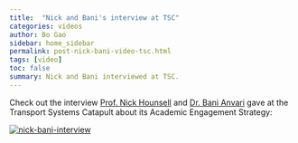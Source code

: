 ```yaml
---
title:  "Nick and Bani's interview at TSC"
categories: videos
author: Bo Gao
sidebar: home_sidebar
permalink: post-nick-bani-video-tsc.html
tags: [video]
toc: false
summary: Nick and Bani interviewed at TSC.
---
```


Check out the interview [Prof. Nick Hounsell](https://www.southampton.ac.uk/engineering/about/staff/nbh.page) and [Dr. Bani Anvari](https://www.southampton.ac.uk/engineering/about/staff/ba1v16.page) gave at the Transport Systems Catapult about its Academic Engagement Strategy:

[![nick-bani-interview](https://img.youtube.com/vi/_wTyhAYJgUU/0.jpg)](https://www.youtube.com/watch?v=_wTyhAYJgUU)